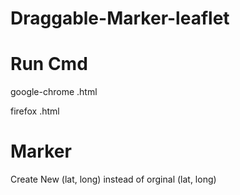 # Draggable-Marker-leaflet

# Run Cmd

google-chrome <filename>.html

firefox <filename>.html

# Marker

Create New (lat, long) instead of orginal (lat, long)
